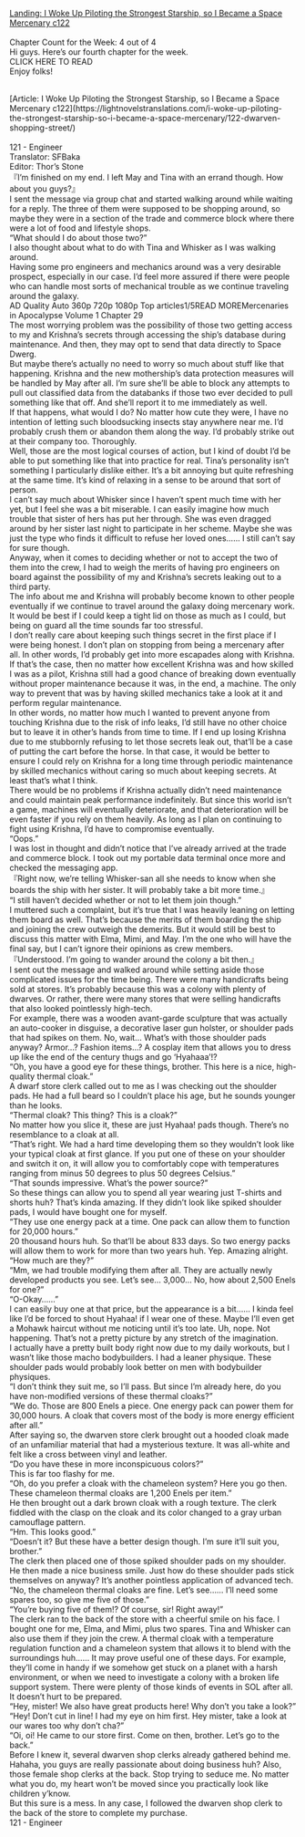 [Landing: I Woke Up Piloting the Strongest Starship, so I Became a Space Mercenary c122](https://lightnovelstranslations.com/starship-chapter-122/)
<br/><br/>
Chapter Count for the Week: 4 out of 4<br/>
Hi guys. Here’s our fourth chapter for the week.<br/>
CLICK HERE TO READ<br/>
Enjoy folks!<br/>

<br/>
[Article: I Woke Up Piloting the Strongest Starship, so I Became a Space Mercenary c122](https://lightnovelstranslations.com/i-woke-up-piloting-the-strongest-starship-so-i-became-a-space-mercenary/122-dwarven-shopping-street/)
<br/><br/>
121 - Engineer<br/>
 Translator: SFBaka <br/>
 Editor: Thor’s Stone <br/>
『I’m finished on my end. I left May and Tina with an errand though. How about you guys?』<br/>
I sent the message via group chat and started walking around while waiting for a reply. The three of them were supposed to be shopping around, so maybe they were in a section of the trade and commerce block where there were a lot of food and lifestyle shops.<br/>
“What should I do about those two?”<br/>
I also thought about what to do with Tina and Whisker as I was walking around.<br/>
Having some pro engineers and mechanics around was a very desirable prospect, especially in our case. I’d feel more assured if there were people who can handle most sorts of mechanical trouble as we continue traveling around the galaxy.<br/>
        AD                                        Quality                      Auto   360p   720p 1080p        Top articles1/5READ MOREMercenaries in Apocalypse Volume 1 Chapter 29<br/>
The most worrying problem was the possibility of those two getting access to my and Krishna’s secrets through accessing the ship’s database during maintenance. And then, they may opt to send that data directly to Space Dwerg.<br/>
But maybe there’s actually no need to worry so much about stuff like that happening. Krishna and the new mothership’s data protection measures will be handled by May after all. I’m sure she’ll be able to block any attempts to pull out classified data from the databanks if those two ever decided to pull something like that off. And she’ll report it to me immediately as well.<br/>
If that happens, what would I do? No matter how cute they were, I have no intention of letting such bloodsucking insects stay anywhere near me. I’d probably crush them or abandon them along the way. I’d probably strike out at their company too. Thoroughly.<br/>
Well, those are the most logical courses of action, but I kind of doubt I’d be able to put something like that into practice for real. Tina’s personality isn’t something I particularly dislike either. It’s a bit annoying but quite refreshing at the same time. It’s kind of relaxing in a sense to be around that sort of person.<br/>
I can’t say much about Whisker since I haven’t spent much time with her yet, but I feel she was a bit miserable. I can easily imagine how much trouble that sister of hers has put her through. She was even dragged around by her sister last night to participate in her scheme. Maybe she was just the type who finds it difficult to refuse her loved ones…… I still can’t say for sure though.<br/>
Anyway, when it comes to deciding whether or not to accept the two of them into the crew, I had to weigh the merits of having pro engineers on board against the possibility of my and Krishna’s secrets leaking out to a third party.<br/>
The info about me and Krishna will probably become known to other people eventually if we continue to travel around the galaxy doing mercenary work. It would be best if I could keep a tight lid on those as much as I could, but being on guard all the time sounds far too stressful.<br/>
I don’t really care about keeping such things secret in the first place if I were being honest. I don’t plan on stopping from being a mercenary after all. In other words, I’d probably get into more escapades along with Krishna. If that’s the case, then no matter how excellent Krishna was and how skilled I was as a pilot, Krishna still had a good chance of breaking down eventually without proper maintenance because it was, in the end, a machine. The only way to prevent that was by having skilled mechanics take a look at it and perform regular maintenance.<br/>
In other words, no matter how much I wanted to prevent anyone from touching Krishna due to the risk of info leaks, I’d still have no other choice but to leave it in other’s hands from time to time. If I end up losing Krishna due to me stubbornly refusing to let those secrets leak out, that’ll be a case of putting the cart before the horse. In that case, it would be better to ensure I could rely on Krishna for a long time through periodic maintenance by skilled mechanics without caring so much about keeping secrets. At least that’s what I think.<br/>
There would be no problems if Krishna actually didn’t need maintenance and could maintain peak performance indefinitely. But since this world isn’t a game, machines will eventually deteriorate, and that deterioration will be even faster if you rely on them heavily. As long as I plan on continuing to fight using Krishna, I’d have to compromise eventually.<br/>
“Oops.”<br/>
I was lost in thought and didn’t notice that I’ve already arrived at the trade and commerce block. I took out my portable data terminal once more and checked the messaging app.<br/>
『Right now, we’re telling Whisker-san all she needs to know when she boards the ship with her sister. It will probably take a bit more time.』<br/>
“I still haven’t decided whether or not to let them join though.”<br/>
I muttered such a complaint, but it’s true that I was heavily leaning on letting them board as well. That’s because the merits of them boarding the ship and joining the crew outweigh the demerits. But it would still be best to discuss this matter with Elma, Mimi, and May. I’m the one who will have the final say, but I can’t ignore their opinions as crew members.<br/>
『Understood. I’m going to wander around the colony a bit then.』<br/>
I sent out the message and walked around while setting aside those complicated issues for the time being. There were many handicrafts being sold at stores. It’s probably because this was a colony with plenty of dwarves. Or rather, there were many stores that were selling handicrafts that also looked pointlessly high-tech.<br/>
For example, there was a wooden avant-garde sculpture that was actually an auto-cooker in disguise, a decorative laser gun holster, or shoulder pads that had spikes on them. No, wait… What’s with those shoulder pads anyway? Armor…? Fashion items…? A cosplay item that allows you to dress up like the end of the century thugs and go ‘Hyahaaa’!?<br/>
“Oh, you have a good eye for these things, brother. This here is a nice, high-quality thermal cloak.”<br/>
A dwarf store clerk called out to me as I was checking out the shoulder pads. He had a full beard so I couldn’t place his age, but he sounds younger than he looks.<br/>
“Thermal cloak? This thing? This is a cloak?”<br/>
No matter how you slice it, these are just Hyahaa! pads though. There’s no resemblance to a cloak at all.<br/>
“That’s right. We had a hard time developing them so they wouldn’t look like your typical cloak at first glance. If you put one of these on your shoulder and switch it on, it will allow you to comfortably cope with temperatures ranging from minus 50 degrees to plus 50 degrees Celsius.”<br/>
“That sounds impressive. What’s the power source?”<br/>
So these things can allow you to spend all year wearing just T-shirts and shorts huh? That’s kinda amazing. If they didn’t look like spiked shoulder pads, I would have bought one for myself.<br/>
“They use one energy pack at a time. One pack can allow them to function for 20,000 hours.”<br/>
20 thousand hours huh. So that’ll be about 833 days. So two energy packs will allow them to work for more than two years huh. Yep. Amazing alright.<br/>
“How much are they?”<br/>
“Mm, we had trouble modifying them after all. They are actually newly developed products you see. Let’s see… 3,000… No, how about 2,500 Enels for one?”<br/>
“O-Okay……”<br/>
I can easily buy one at that price, but the appearance is a bit…… I kinda feel like I’d be forced to shout Hyahaa! if I wear one of these. Maybe I’ll even get a Mohawk haircut without me noticing until it’s too late. Uh, nope. Not happening. That’s not a pretty picture by any stretch of the imagination.<br/>
I actually have a pretty built body right now due to my daily workouts, but I wasn’t like those macho bodybuilders. I had a leaner physique. These shoulder pads would probably look better on men with bodybuilder physiques.<br/>
“I don’t think they suit me, so I’ll pass. But since I’m already here, do you have non-modified versions of these thermal cloaks?”<br/>
“We do. Those are 800 Enels a piece. One energy pack can power them for 30,000 hours. A cloak that covers most of the body is more energy efficient after all.”<br/>
After saying so, the dwarven store clerk brought out a hooded cloak made of an unfamiliar material that had a mysterious texture. It was all-white and felt like a cross between vinyl and leather.<br/>
“Do you have these in more inconspicuous colors?”<br/>
This is far too flashy for me.<br/>
“Oh, do you prefer a cloak with the chameleon system? Here you go then. These chameleon thermal cloaks are 1,200 Enels per item.”<br/>
He then brought out a dark brown cloak with a rough texture. The clerk fiddled with the clasp on the cloak and its color changed to a gray urban camouflage pattern.<br/>
“Hm. This looks good.”<br/>
“Doesn’t it? But these have a better design though. I’m sure it’ll suit you, brother.”<br/>
The clerk then placed one of those spiked shoulder pads on my shoulder. He then made a nice business smile. Just how do these shoulder pads stick themselves on anyway? It’s another pointless application of advanced tech.<br/>
“No, the chameleon thermal cloaks are fine. Let’s see…… I’ll need some spares too, so give me five of those.”<br/>
“You’re buying five of them!? Of course, sir! Right away!”<br/>
The clerk ran to the back of the store with a cheerful smile on his face. I bought one for me, Elma, and Mimi, plus two spares. Tina and Whisker can also use them if they join the crew. A thermal cloak with a temperature regulation function and a chameleon system that allows it to blend with the surroundings huh…… It may prove useful one of these days. For example, they’ll come in handy if we somehow get stuck on a planet with a harsh environment, or when we need to investigate a colony with a broken life support system. There were plenty of those kinds of events in SOL after all. It doesn’t hurt to be prepared.<br/>
“Hey, mister! We also have great products here! Why don’t you take a look?”<br/>
“Hey! Don’t cut in line! I had my eye on him first. Hey mister, take a look at our wares too why don’t cha?”<br/>
“Oi, oi! He came to our store first. Come on then, brother. Let’s go to the back.”<br/>
Before I knew it, several dwarven shop clerks already gathered behind me. Hahaha, you guys are really passionate about doing business huh? Also, those female shop clerks at the back. Stop trying to seduce me. No matter what you do, my heart won’t be moved since you practically look like children y’know.<br/>
But this sure is a mess. In any case, I followed the dwarven shop clerk to the back of the store to complete my purchase.<br/>
121 - Engineer<br/>
